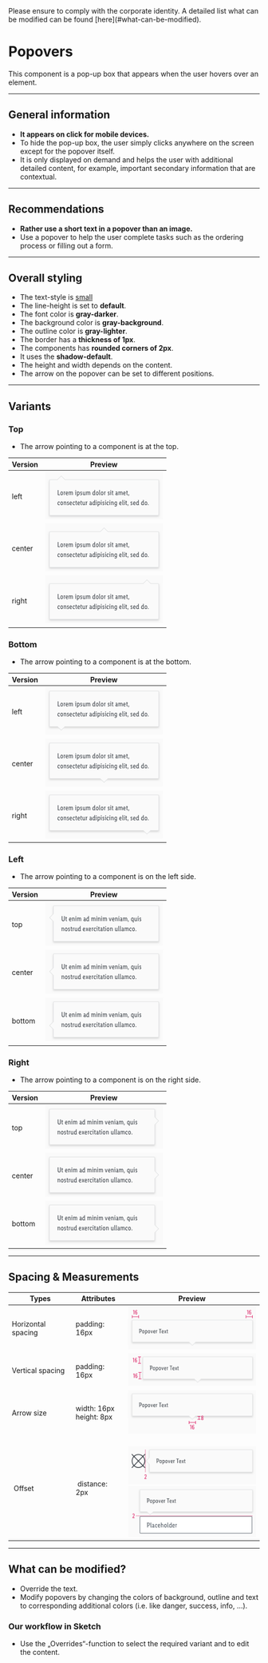 <AlertInfo alertHeadline="Modifiable">
Please ensure to comply with the corporate identity. A detailed list what can be modified can be found [here](#what-can-be-modified).
</AlertInfo>

# Popovers

This component is a pop-up box that appears when the user hovers over an element.

---

## General information

- **It appears on click for mobile devices.**
- To hide the pop-up box, the user simply clicks anywhere on the screen except for the popover itself.
- It is only displayed on demand and helps the user with additional detailed content, for example, important secondary information that are contextual.

---

## Recommendations

- **Rather use a short text in a popover than an image.**
- Use a popover to help the user complete tasks such as the ordering process or filling out a form.

---

## Overall styling

- The text-style is [small](../../General/Typography/Typography.md#small)
- The line-height is set to **default**.
- The font color is **gray-darker**.
- The background color is **gray-background**.
- The outline color is **gray-lighter**.
- The border has a **thickness of 1px**.
- The components has **rounded corners of 2px**.
- It uses the **shadow-default**.
- The height and width depends on the content.
- The arrow on the popover can be set to different positions.

---

## Variants

### Top

- The arrow pointing to a component is at the top.

| Version | Preview |
| --- | --- |
| left | ![top-left](assets/variants/top/left@1x.png) |
| center | ![top-center](assets/variants/top/center@1x.png) |
| right | ![top-right](assets/variants/top/right@1x.png) |


### Bottom

- The arrow pointing to a component is at the bottom.

| Version | Preview |
| --- | --- |
| left | ![top-left](assets/variants/bottom/left@1x.png) |
| center | ![top-center](assets/variants/bottom/center@1x.png) |
| right | ![top-right](assets/variants/bottom/right@1x.png) |

### Left

- The arrow pointing to a component is on the left side.

| Version | Preview |
| --- | --- |
| top | ![top-left](assets/variants/left/top@1x.png) |
| center | ![top-center](assets/variants/left/center@1x.png) |
| bottom | ![top-right](assets/variants/left/bottom@1x.png) |

### Right

- The arrow pointing to a component is on the right side.

| Version | Preview |
| --- | --- |
| top | ![top-left](assets/variants/right/top@1x.png) |
| center | ![top-center](assets/variants/right/center@1x.png) |
| bottom | ![top-right](assets/variants/right/bottom@1x.png) |

---

## Spacing & Measurements

| Types | Attributes | Preview |
| --- | --- | --- |
| Horizontal spacing | padding: 16px | ![Horizontal spacing](assets/measurements/horizontal-spacing@1x.png) |
| Vertical spacing | padding: 16px | ![Vertical spacing](assets/measurements/vertical-spacing@1x.png) |
| Arrow size | width: 16px<br>height: 8px | ![Arrow size](assets/measurements/arrow-size@1x.png) |
| Offset | distance: 2px | ![Offset: icon](assets/position/icon@1x.png)<br>![Offset: component](assets/position/component@1x.png) |

---

## What can be modified?

- Override the text.
- Modify popovers by changing the colors of background, outline and text to corresponding additional colors (i.e. like danger, success, info, …).

### Our workflow in Sketch

- Use the „Overrides“-function to select the required variant and to edit the content.
